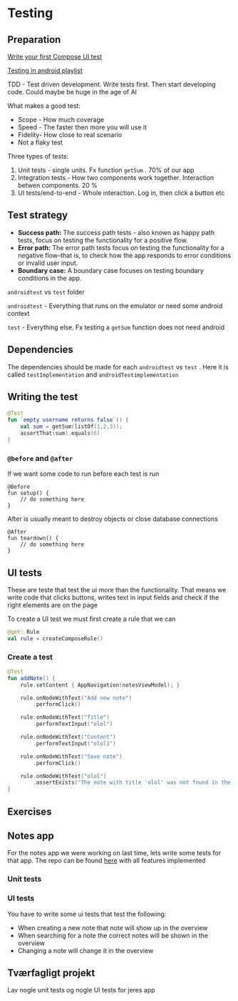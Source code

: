 # Testing



## Preparation

[Write your first Compose UI test](https://www.youtube.com/watch?v=JyUJZvJ-OV8)



[Testing in android playlist](https://www.youtube.com/watch?v=EkfVL5vCDmo&list=PLQkwcJG4YTCSYJ13G4kVIJ10X5zisB2Lq&index=1)







TDD - Test driven development. Write tests first. Then start developing code. Could maybe be huge in the age of AI



What makes a good test:

- Scope - How much coverage 
- Speed - The faster then more you will use it
- Fidelity- How close to real scenario
- Not a flaky test



Three types of tests:

1. Unit tests - single units. Fx function `getSum` . 70% of our app
2. Integration tests - How two components work together. Interaction betwen components. 20 %
3. UI tests/end-to-end - Whole interaction. Log in, then click a button etc



## Test strategy

- **Success path:** The success path tests - also known as happy path tests, focus on testing the functionality for a positive flow.
- **Error path:** The error path tests focus on testing the  functionality for a negative flow–that is, to check how the app responds to error conditions or invalid user input.
- **Boundary case:** A boundary case focuses on testing boundary conditions in the app. 



`androidtest` vs `test` folder

`androidtest` - Everything that runs on the emulator or need some android context

`test` - Everything else. Fx testing a `getSum` function does not need android



## Dependencies

The dependencies should be made for each `androidtest` vs `test` . Here it is called `testImplementation` and `androidTestimplementation`





## Writing the test



```kotlin
@Test
fun `empty username returns false`() {
	val sum = getSum(listOf(1,2,3));
	assertThat(sum).equals(6)
}
```



### `@before` and `@after`

If we want some code to run before each test is run

```
@Before
fun setup() {
	// do something here
}
```



After is usually meant to destroy objects or close database connections

```
@After
fun teardown() {
	// do something here
}
```





## UI tests

These are teste that test the ui more than the functionality. That means we write code that clicks buttons, writes text in input fields and check if the right elements are on the page



To create a UI test we must first create a rule that we can 

```kotlin
@get: Rule
val rule = createComposeRule()
```



### Create a test

```kotlin
@Test
fun addNote() {
    rule.setContent { AppNavigation(notesViewModel); }

    rule.onNodeWithText("Add new note")
        .performClick()

    rule.onNodeWithText("Title")
        .performTextInput("olol")

    rule.onNodeWithText("Content")
        .performTextInput("olol1")

    rule.onNodeWithText("Save note")
        .performClick()

    rule.onNodeWithText("olol")
        .assertExists("The note with title 'olol' was not found in the list.")
}
```



## Exercises



## Notes app

For the notes app we were working on last time, lets write some tests for that app. The repo can be found [here](https://github.com/behu-kea/ita-23-2-sem-code/tree/for-testing-lecture/noteapp) with all features implemented



### Unit tests





### UI tests

You have to write some ui tests that test the following:

- When creating a new note that note will show up in the overview
- When searching for a note the correct notes will be shown in the overview
- Changing a note will change it in the overview







## Tværfagligt projekt

Lav nogle unit tests og nogle UI tests for jeres app



